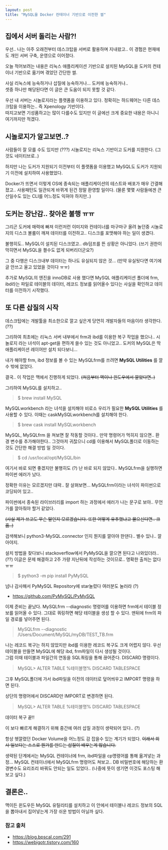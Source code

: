 ```yaml
---
layout: post
title: "MySQL을 Docker 컨테이너 기반으로 이전한 썰"
---
```


## 집에서 서버 돌리는 사람?!
우선.. 나는 아주 오래전부터 데스크탑을 서버로 활용하며 지내왔고.. 이 경험은 현재에도 개인 서버 구축, 운영으로 이어졌다.  

오늘 적어보려는 내용은 리눅스 애플리케이션 기반으로 설치된 MySQL을 도커의 컨테이너 기반으로 옮기며 겪었던 간단한 썰.

사실 리눅스에 능숙하거나 삽질에 능숙하거나... 도커에 능숙하거나..  
셋중 하나만 해당된다면 이 글은 큰 도움이 되지 못할 것 같다.

우선 내 서버는 시놀로지라는 플랫폼을 이용하고 있다.  정확히는 하드웨어는 다른 데스크탑을 이용하는.. 즉 Xpenology 기반이다.   
따지고보면 기성품하고는 많이 다를수도 있지만 이 글에선 크게 중요한 내용은 아니니 여기까지만 적겠다.  

## 시놀로지가 알고보면..?

사람들이 잘 모를 수도 있지만 (???) 시놀로지는 리눅스 기반이고 도커를 지원한다. (그것도 네이티브로..)  

하지만 나는 도커가 지원되기 이전부터 이 플랫폼을 이용했고 MySQL도 도커가 지원되기 이전에 설치하여 사용했었다.  

Docker가 뜨면서 이렇게 OS에 종속되는 애플리케이션의 테스트와 배포가 매우 간결해졌고.. 사용패턴도 일관되게 바뀌게 된건 정말 환영할 일이다. (물론 몇몇 사람들에겐 큰 산일수도 있는 CLI를 어느정도 익혀야 하지만..)

## 도커는 장난감.. 찾아온 불행 ㅠㅠ

그리곤 도커에 매력에 빠져 이런저런 이미지와 컨테이너를 마구마구 올려 놀던중 시놀로지의 디스크 볼륨이 깨져 데이터를 이전하고.. 디스크를 포맷해야 하는 일이 생겼다. 

불행히도.. MySQL이 설치된 디스크였고.. db덤프를 뜬 상황은 아니었다. (쓰기 권한이 막히면서  MySQL을 켤수도 없게 되버리더군요?)

그 중 다행은 디스크내부 데이터는 하나도 유실되지 않은 것... (만약 유실됫다면 여기에 글 안쓰고 울고 있었을 것이다 ㅠㅠ)


추가로 MySQL의 엔진을 innoDB로 사용 했다면 MySQL 애플리케이션 폴더에 frm, ibd라는 파일로 테이블의 데이터,  레코드 정보를 읽어올수 있다는 사실을 확인하고 데이터를 이전하기 시작했다.

## 또 다른 삽질의 시작

데스크탑에는 개발툴을 최소한으로 깔고 싶은게 당연히 개발자들의 마음이라 생각한다. (??)  

그리하여 최초에는 리눅스 서버 내부에서 frm과 ibd를 이용한 복구 작업을 했으나.. 시놀로지 라는 녀석이 apt-get을 편하게 쓸수 있는 것도 아니었고.. 도커의 MySQL은 딱 애플리케이션 레이어만 설치 되다보니... 

내가 해야할 frm, ibd 정보를 볼 수 있는 MySQLfrm를 쓰려면 **MySQL Utilities** 를 깔 수 밖에 없었다.  

결국.. 이 작업은 맥에서 진행하게 되었다. ~~(처음부터 맥이나 윈도우에서 깔았다면..)~~

그리하여 MySQL를 설치하고..

> $ brew install MySQL

MySQLworkbench 라는 녀석을 설치해야 비로소 우리가 필요한 **MySQL Utilities** 를 사용할 수 있다.
이때는 caskMySQLworkbench를 설치해야 한다. 

> $ brew cask install MySQLworkbench


MySQL, MySQLfrm 을 쳐보면 잘 작동할 것이다.. 만약 명령어가 먹히지 않으면.. 환경 변수를 추가해야한다.. 그것마저 귀찮으니 cd를 이용해서 MySQL폴더로 이동하는 것도 간단한 해결 방법 일 것이다.

> $ cd /usr/local/opt/MySQL/bin

여기서 바로 되면 좋겠지만 불행히도 (?) 난 바로 되지 않았다.. MySQLfrm을 실행하면 파이썬 에러가 났다.  

정확한 이유는 모르겠지만 대략.. 잘 살펴보면... MySQLfrm이라는 녀석이 파이썬으로 코딩되어 있고..  

파이썬에서 종속된 라이브러리를 import 하는 과정에서 에러가 나는 문구로 보아.. 무언가를 깔아줘야 할거 같았다.  

~~(사실 제가 쓰고도 무슨 말인지 모르겠습니다. 또한 어떻게 유추했냐고 물으신다면.. 크흠..)~~  

검색해보니 python3-MySQL.connector 인지 뭔지를 깔아야 한댄다.. 별수 있나.. 깔아야지.

설치 방법을 찾다보니 stackoverflow에서 PyMySQL을 깔으면 된다고 나와있더라..(??) 이글은 문제 해결하고 2주 가량 지난뒤에 작성하는 것이므로.. 명확한 출처는 없다 ㅠㅠ

> $ python3 -m pip install PyMySQL

넘나 감사해서 PyMySQL Repository에 star눌렀다 여러분도 눌러라 (?)
 - https://github.com/PyMySQL/PyMySQL

이제 준비는 끝났다. MySQLfrm --diagnostic 명령어를 이용하면 frm에서 테이블 정보를 읽어올 수 있다. 그대로 쿼링하면 해당 테이블을 생성 할 수 있다. 맨뒤에 frm의 파일 경로를 넣어주면 된다.

> MySQLfrm --diagnostic /Users/Document/MySQL/myDB/TEST_TB.frm 

나는 레코드 복구는 하지 않았지만 ibd를 이용한 레코드 복구도 크게 어렵지 않다. 우선 테이블을 만들면 MySQL에 해당 ibd, frm파일이 다시 생성될 것이다.  
그럼 이때 테이블과 파일간의 연동을 SQL쿼링을 통해 끊어준다. DISCARD 명령이다.

> MySQL> ALTER TABLE %테이블명% DISCARD TABLESPACE

그후 MySQL폴더에 가서 ibd파일을 이전의 데이터로 덮어씌우고 IMPORT 명령을 하면 된다.  

상단의 명령어에서 DISCARD만 IMPORT로 변경하면 된다.

> MySQL> ALTER TABLE %테이블명% DISCARD TABLESPACE


데이터 복구 끝!!



이 보다 빠르게 해결하기 위해 중간에 여러 삽질 과정이 생략되어 있다.. (?)  

항상 헷깔렸던 Docker Volume을 어느정도 감 잡을수 있는 계기가 되었다. ~~이래서 회사 일보다는 스스로 뭔가를 만드는 삽질이 배우는게 많습니다.~~  

생략된 단계에서는 MySQL 컨테이너에 frm, ibd파일을 cp명령어를 통해 옮겨넣는 과정...  MySQL 컨테이너에서 MySQLfrm 명령어도 쳐보고.. DB 비밀번호에 해당하는 환경변수도 요리조리 바꿔도 안되는 일도 있었다.. (나중에 뜻이 생기면 이것도 포스팅 해보고 싶다.)  

## 결론은..

맥이든 윈도우든 MySQL 유틸리티를 설치하고 이 안에서 테이블나 레코드 정보의 SQL을 뽑아내서 집어넣는게 가장 쉬운 방법이 아닐까 싶다.


### 참고 출처
  - https://blog.bpscal.com/291
  - https://webigotr.tistory.com/160